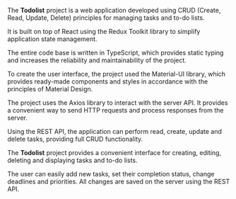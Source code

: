 
The **Todolist** project is a web application developed using CRUD (Create, Read, Update, Delete) principles for managing tasks and to-do lists.

It is built on top of React using the Redux Toolkit library to simplify application state management.

The entire code base is written in TypeScript, which provides static typing and increases the reliability and maintainability of the project.

To create the user interface, the project used the Material-UI library, which provides ready-made components and styles in accordance with the principles of Material Design.

The project uses the Axios library to interact with the server API. 
It provides a convenient way to send HTTP requests and process responses from the server.

Using the REST API, the application can perform read, create, update and delete tasks, providing full CRUD functionality.

The **Todolist** project provides a convenient interface for creating, editing, deleting and displaying tasks and to-do lists. 

The user can easily add new tasks, set their completion status, change deadlines and priorities. 
All changes are saved on the server using the REST API.